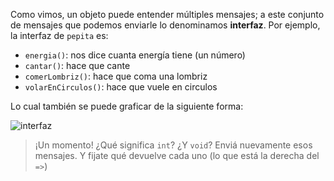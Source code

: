 Como vimos, un objeto puede entender múltiples mensajes; a este conjunto de mensajes que podemos enviarle lo denominamos **interfaz**. Por ejemplo, la interfaz de `pepita` es: 

* `energia()`: nos dice cuanta energía tiene (un número)
* `cantar()`: hace que cante
* `comerLombriz()`: hace que coma una lombriz
* `volarEnCirculos()`: hace que vuele en circulos

<!--
interface pepita {
   int energia()
   void cantar()
   void comerLombriz()
   void volarEnCirculos()
}
-->

Lo cual también se puede graficar de la siguiente forma:

![interfaz](http://plantuml.com/plantuml/png/JSan3e0m2030tLSmwZkCcvz0H4FIGeFOGUFVrQthdMYmRqWCXOi4mjq1W6W0A_iks0y_L9CL23NGMx3CFbjUNAw6goNqIKTnEfCTtpml)

> ¡Un momento! ¿Qué significa `int`? ¿Y `void`? 
> Enviá nuevamente esos mensajes. Y fijate qué devuelve cada uno (lo que está la derecha del `=>`)
